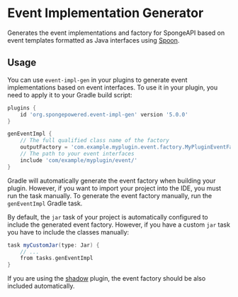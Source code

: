 # Event Implementation Generator

Generates the event implementations and factory for SpongeAPI based on event
templates formatted as Java interfaces using [Spoon](https://github.com/INRIA/spoon).

## Usage
You can use `event-impl-gen` in your plugins to generate event implementations based on event interfaces.
To use it in your plugin, you need to apply it to your Gradle build script:

```gradle
plugins {
    id 'org.spongepowered.event-impl-gen' version '5.0.0'
}

genEventImpl {
    // The full qualified class name of the factory
    outputFactory = 'com.example.myplugin.event.factory.MyPluginEventFactory'
    // The path to your event interfaces
    include 'com/example/myplugin/event/'
}
```

Gradle will automatically generate the event factory when building your plugin. However, if you want to
import your project into the IDE, you must run the task manually. To generate the event factory manually,
run the `genEventImpl` Gradle task.

By default, the `jar` task of your project is automatically configured to include the generated event factory.
However, if you have a custom `jar` task you have to include the classes manually:

```groovy
task myCustomJar(type: Jar) {
    // ...
    from tasks.genEventImpl
}
```

If you are using the [shadow](https://github.com/johnrengelman/shadow) plugin, the event factory should be
also included automatically.
